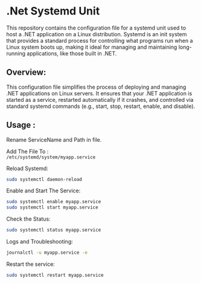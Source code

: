 # .Net Systemd Unit

This repository contains the configuration file for a systemd unit used to host a .NET application on a Linux distribution. Systemd is an init system that provides a standard process for controlling what programs run when a Linux system boots up, making it ideal for managing and maintaining long-running applications, like those built in .NET.

## Overview: 
This configuration file simplifies the process of deploying and managing .NET applications on Linux servers. It ensures that your .NET application is started as a service, restarted automatically if it crashes, and controlled via standard systemd commands (e.g., start, stop, restart, enable, and disable).

## Usage :
Rename ServiceName and Path in file.
</br>

Add The File To :
</br>
`/etc/systemd/system/myapp.service`

Reload Systemd:
```bash
sudo systemctl daemon-reload
```

Enable and Start The Service:
```bash
sudo systemctl enable myapp.service
sudo systemctl start myapp.service
```

Check the Status:
```bash
sudo systemctl status myapp.service
```
Logs and Troubleshooting:
```bash
journalctl -u myapp.service -e
```

Restart the service:
```bash
sudo systemctl restart myapp.service
```


